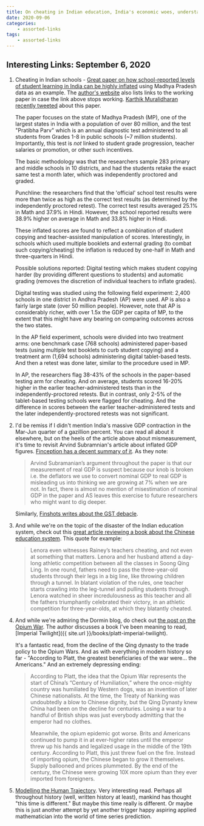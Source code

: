 ```yaml
---
title: On cheating in Indian education, India's economic woes, understanding Chinese education, and the Opium Wars
date: 2020-09-06
categories:
    - assorted-links
tags:
    - assorted-links
---
```


## Interesting Links: September 6, 2020

1. Cheating in Indian schools - [Great paper on how school-reported levels of student learning in India can be highly inflated](https://www.dropbox.com/s/knrc9mvx5gdplw3/Data_Integrity_Aug2020.pdf) using Madhya Pradesh data as an example. The [author's website](https://www.abhijeetsingh.dev/working-papers) also lists links to the working paper in case the link above stops working.  [Karthik Muralidharan recently tweeted](https://twitter.com/karthik_econ/status/1300425609760460802) about this paper.

    The paper focuses on the state of Madhya Pradesh (MP), one of the largest states in India with a population of over 80 million, and the test "Pratibha Parv" which is an annual diagnostic test administered to all students from Grades 1-8 in public schools (~7 million students). Importantly, this test is *not* linked to student grade progression, teacher salaries or promotion, or other such incentives.

    The basic methodology was that the researchers sample 283 primary and middle schools in 10 districts, and had the students retake the exact same test a month later, which was independently proctored and graded.

    Punchline: the researchers find that the 'official' school test results were more than twice as high as the correct test results (as determined by the independently proctored retest). The correct test results averaged 25.1% in Math and 37.9% in Hindi.  However, the school reported results were 38.9% higher on average in Math and 33.8% higher in Hindi.

    These inflated scores are found to reflect a combination of student copying and teacher-assisted manipulation of scores. Interestingly, in schools which used multiple booklets and external grading (to combat such copying/cheating) the inflation is reduced by one-half in Math and three-quarters in Hindi.

    Possible solutions reported: Digital testing which makes student copying harder (by providing different questions to students) and automatic grading (removes the discretion of individual teachers to inflate grades).
    
    Digital testing was studied using the following field experiment: 2,400 schools in one district in Andhra Pradesh (AP) were used. AP is also a fairly large state (over 50 million people). However, note that AP is considerably richer, with over 1.5x the GDP per capita of MP, to the extent that this might have any bearing on comparing outcomes across the two states.

    In the AP field experiment, schools were divided into two treatment arms: one benchmark case (768 schools) administered paper-based tests (using multiple test booklets to curb student copying) and a treatment arm (1,694 schools) administering digital tablet-based tests. And then a retest was done later, similar to the procedure used in MP.

    In AP, the researchers flag 38-43% of the schools in the paper-based testing arm for cheating. And on average, students scored 16-20% higher in the earlier teacher-administered tests than in the independently-proctored retests. But in contrast, only 2-5% of the tablet-based testing schools were flagged for cheating. And the difference in scores between the earlier teacher-administered tests and the later independently-proctored retests was not significant.

2. I'd be remiss if I didn't mention India's massive GDP contraction in the Mar-Jun quarter of a gazillion percent. You can read all about it elsewhere, but on the heels of the article above about mismeasurement, it's time to revisit Arvind Subramnian's article about inflated GDP figures.  [Finception has a decent summary of it](https://finception.in/markets/arvind-subramanian-paper-on-indian-gdp-misestimation/).  As they note:

    > Arvind Subramanian’s argument throughout the paper is that our measurement of real GDP is suspect because our knob is broken i.e. the deflators we use to convert nominal GDP to real GDP is misleading us into thinking we are growing at 7% when we are not. In fact, there is almost no mention of misestimation of nominal GDP in the paper and AS leaves this exercise to future researchers who might want to dig deeper.

    Similarly, [Finshots writes about the GST debacle](https://finshots.in/archive/nirmala-sitharaman-an-act-of-god/).

3. And while we're on the topic of the disaster of the Indian education system, check out this [great article reviewing a book about the Chinese education system](https://dormin.org/2020/01/23/little-soldiers-inside-the-chinese-education-system/).  This quote for example:

    > Lenora even witnesses Rainey’s teachers cheating, and not even at something that matters. Lenora and her husband attend a day-long athletic competition between all the classes in Soong Qing Ling. In one round, fathers need to pass the three-year-old students through their legs in a big line, like throwing children through a tunnel. In blatant violation of the rules, one teacher starts crawling into the leg-tunnel and pulling students through. Lenora watched in sheer incredulousness as this teacher and all the fathers triumphantly celebrated their victory, in an athletic competition for three-year-olds, at which they blatantly cheated.

4. And while we're admiring the Dormin blog, do check out [the post on the Opium War](https://dormin.org/2020/01/22/the-opium-war-the-war-on-for-drugs/). The author discusses a book I've been meaning to read, [Imperial Twilight]({{ site.url }}/books/platt-imperial-twilight).

    It's a fantastic read, from the decline of the Qing dynasty to the trade policy to the Opium Wars. And as with everything in modern history so far - "According to Platt, the greatest beneficiaries of the war were… the Americans."  And an extremely depressing ending:

    > According to Platt, the idea that the Opium War represents the start of China’s “Century of Humiliation,” where the once-mighty country was humiliated by Western dogs, was an invention of later Chinese nationalists. At the time, the Treaty of Nanking was undoubtedly a blow to Chinese dignity, but the Qing Dynasty knew China had been on the decline for centuries. Losing a war to a handful of British ships was just everybody admitting that the emperor had no clothes.  
    >  
    > Meanwhile, the opium epidemic got worse. Brits and Americans continued to pump it in at ever-higher rates until the emperor threw up his hands and legalized usage in the middle of the 19th century. According to Platt, this just threw fuel on the fire. Instead of importing opium, the Chinese began to grow it themselves. Supply ballooned and prices plummeted. By the end of the century, the Chinese were growing 10X more opium than they ever imported from foreigners.  

5. [Modelling the Human Trajectory](https://www.openphilanthropy.org/blog/modeling-human-trajectory#top). Very interesting read. Perhaps all throughout history (well, written history at least), mankind has thought "this time is different." But maybe this time really is different. Or maybe this is just another attempt by yet another trigger happy aspiring applied mathematician into the world of time series prediction.